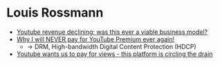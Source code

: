 # Louis Rossmann
- [Youtube revenue declining; was this ever a viable business model?](https://youtu.be/oyZs9XbKFNM)
- [Why I will NEVER pay for YouTube Premium ever again!](https://youtu.be/4Q3ZXQZZlcE)
  - -> DRM, High-bandwidth Digital Content Protection (HDCP)
- [Youtube wants us to pay for views - this platform is circling the drain](https://youtu.be/7wFqblQY6Dk)
